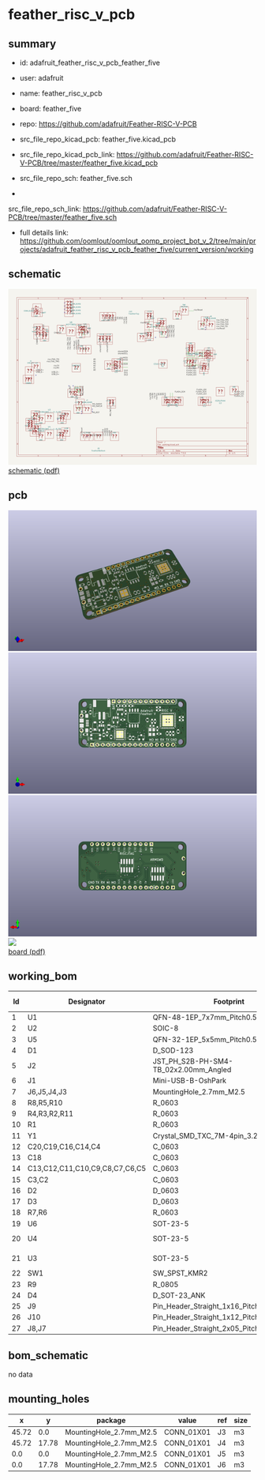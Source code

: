 # feather_risc_v_pcb
 
## summary 
* id: adafruit_feather_risc_v_pcb_feather_five
* user: adafruit
* name: feather_risc_v_pcb
* board: feather_five
* repo: https://github.com/adafruit/Feather-RISC-V-PCB
* src_file_repo_kicad_pcb: feather_five.kicad_pcb
* src_file_repo_kicad_pcb_link: https://github.com/adafruit/Feather-RISC-V-PCB/tree/master/feather_five.kicad_pcb


* src_file_repo_sch: feather_five.sch
*
 src_file_repo_sch_link: https://github.com/adafruit/Feather-RISC-V-PCB/tree/master/feather_five.sch
* full details link: https://github.com/oomlout/oomlout_oomp_project_bot_v_2/tree/main/projects/adafruit_feather_risc_v_pcb_feather_five/current_version/working  

## schematic  
![](working_schematic_600.png)  
[schematic (pdf)](working_schematic.pdf)  

## pcb  
![](working_3d_600.png) 
![](working_3d_front_600.png)  
![](working_3d_back_600.png)  
![](working_600.png)  
[board (pdf)](working.pdf)  

## working_bom
| Id | Designator | Footprint | Quantity | Designation | Supplier and ref |  | None | 
| --- | --- | --- | --- | --- | --- | --- | --- | 
| 1 | U1 | QFN-48-1EP_7x7mm_Pitch0.5mm | 1 | E310-G000 |  |  | [''] | 
| 2 | U2 | SOIC-8 | 1 | IS25LPXXX |  |  | [''] | 
| 3 | U5 | QFN-32-1EP_5x5mm_Pitch0.5mm | 1 | SAMD21E |  |  | [''] | 
| 4 | D1 | D_SOD-123 | 1 | MBR120 |  |  | [''] | 
| 5 | J2 | JST_PH_S2B-PH-SM4-TB_02x2.00mm_Angled | 1 | CONN_01X02 |  |  | [''] | 
| 6 | J1 | Mini-USB-B-OshPark | 1 | USB_OTG |  |  | [''] | 
| 7 | J6,J5,J4,J3 | MountingHole_2.7mm_M2.5 | 4 | CONN_01X01 |  |  | [''] | 
| 8 | R8,R5,R10 | R_0603 | 3 | 1k |  |  | [''] | 
| 9 | R4,R3,R2,R11 | R_0603 | 4 | 100k |  |  | [''] | 
| 10 | R1 | R_0603 | 1 | 100 |  |  | [''] | 
| 11 | Y1 | Crystal_SMD_TXC_7M-4pin_3.2x2.5mm | 1 | Crystal_GND24_Small |  |  | [''] | 
| 12 | C20,C19,C16,C14,C4 | C_0603 | 5 | 10uF |  |  | [''] | 
| 13 | C18 | C_0603 | 1 | 1uF |  |  | [''] | 
| 14 | C13,C12,C11,C10,C9,C8,C7,C6,C5 | C_0603 | 9 | .1uF |  |  | [''] | 
| 15 | C3,C2 | C_0603 | 2 | 12pF |  |  | [''] | 
| 16 | D2 | D_0603 | 1 | Yellow |  |  | [''] | 
| 17 | D3 | D_0603 | 1 | Red |  |  | [''] | 
| 18 | R7,R6 | R_0603 | 2 | 4.7k |  |  | [''] | 
| 19 | U6 | SOT-23-5 | 1 | MCP73831 |  |  | [''] | 
| 20 | U4 | SOT-23-5 | 1 | SPX3819M5-L-1-8/TR |  |  | [''] | 
| 21 | U3 | SOT-23-5 | 1 | SPX3819M5-L-3-3/TR |  |  | [''] | 
| 22 | SW1 | SW_SPST_KMR2 | 1 | SW_Push |  |  | [''] | 
| 23 | R9 | R_0805 | 1 | 10k |  |  | [''] | 
| 24 | D4 | D_SOT-23_ANK | 1 | D_Small |  |  | [''] | 
| 25 | J9 | Pin_Header_Straight_1x16_Pitch2.54mm | 1 | FeatherBottom |  |  | [''] | 
| 26 | J10 | Pin_Header_Straight_1x12_Pitch2.54mm | 1 | FeatherTop |  |  | [''] | 
| 27 | J8,J7 | Pin_Header_Straight_2x05_Pitch1.27mm_SMD | 2 | CONN_02X05 |  |  | [''] | 


## bom_schematic
no data

## mounting_holes
| x | y | package | value | ref | size | 
| --- | --- | --- | --- | --- | --- | 
| 45.72 | 0.0 | MountingHole_2.7mm_M2.5 | CONN_01X01 | J3 | m3 | 
| 45.72 | 17.78 | MountingHole_2.7mm_M2.5 | CONN_01X01 | J4 | m3 | 
| 0.0 | 0.0 | MountingHole_2.7mm_M2.5 | CONN_01X01 | J5 | m3 | 
| 0.0 | 17.78 | MountingHole_2.7mm_M2.5 | CONN_01X01 | J6 | m3 | 



